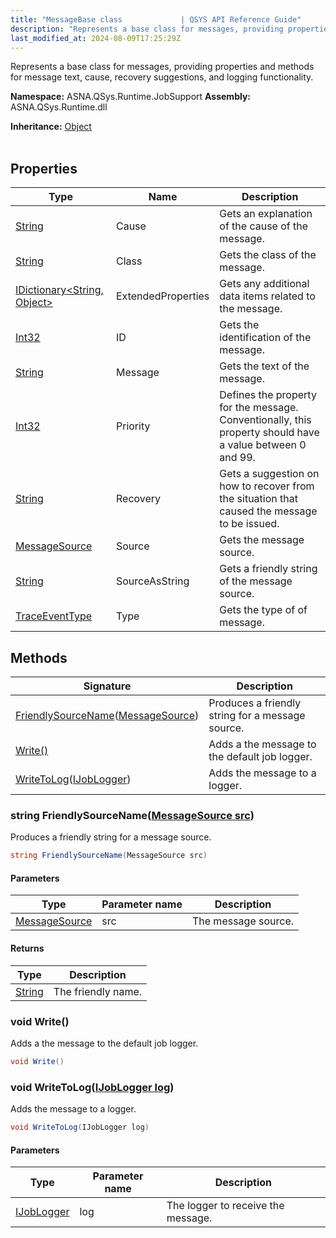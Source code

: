 ```yaml
---
title: "MessageBase class             | QSYS API Reference Guide"
description: "Represents a base class for messages, providing properties and methods for message text, cause, recovery suggestions, and logging functionality. "
last_modified_at: 2024-08-09T17:25:29Z
---
```


Represents a base class for messages, providing properties and methods for message text, cause, recovery suggestions, and logging functionality.

**Namespace:** ASNA.QSys.Runtime.JobSupport
**Assembly:** ASNA.QSys.Runtime.dll

**Inheritance:** [Object](https://docs.microsoft.com/en-us/dotnet/api/system.object)
<br>
<br>

## Properties

| Type | Name | Description
| --- | --- | --- 
| [String](https://learn.microsoft.com/en-us/dotnet/api/system.string?view=net-8.0) | Cause | Gets an explanation of the cause of the message. |
| [String](https://learn.microsoft.com/en-us/dotnet/api/system.string?view=net-8.0) | Class | Gets the class of the message. |
| [IDictionary\<String, Object\>](https://docs.microsoft.com/en-us/dotnet/api/system.collections.generic.idictionary-2) | ExtendedProperties | Gets any additional data items related to the message. |
| [Int32](https://learn.microsoft.com/en-us/dotnet/csharp/language-reference/builtin-types/integral-numeric-types) | ID | Gets the identification of the message. |
| [String](https://learn.microsoft.com/en-us/dotnet/api/system.string?view=net-8.0) | Message | Gets the text of the message. |
| [Int32](https://learn.microsoft.com/en-us/dotnet/csharp/language-reference/builtin-types/integral-numeric-types) | Priority | Defines the property for the message. Conventionally, this property should have a value between 0 and 99.   |
| [String](https://learn.microsoft.com/en-us/dotnet/api/system.string?view=net-8.0) | Recovery | Gets a suggestion on how to recover from the situation that caused the message to be issued. |
| [MessageSource](/reference/runtime/qsys-runtime-job-support/message-source.html) | Source | Gets the message source. |
| [String](https://learn.microsoft.com/en-us/dotnet/api/system.string?view=net-8.0) | SourceAsString | Gets a friendly string of the message source. |
| [TraceEventType](https://learn.microsoft.com/en-us/dotnet/api/system.diagnostics.traceeventtype?view=net-8.0) | Type | Gets the type of of message. |

## Methods

| Signature | Description |
| --- | --- |
| [FriendlySourceName](#string-friendlysourcenamemessagesource-src)([MessageSource](/reference/runtime/qsys-runtime-job-support/message-source.html)) | Produces a friendly string for a message source.
| [Write()](#void-write) | Adds a the message to the default job logger.
| [WriteToLog](#void-writetologijoblogger-log)([IJobLogger](/reference/runtime/qsys-runtime-job-support/i-job-logger.html)) | Adds the message to a logger.

### string FriendlySourceName([MessageSource src](/reference/runtime/qsys-runtime-job-support/message-source.html))

Produces a friendly string for a message source.

```cs
string FriendlySourceName(MessageSource src)
```

#### Parameters

| Type | Parameter name | Description
| --- | --- | ---
| [MessageSource](/reference/runtime/qsys-runtime-job-support/message-source.html) | src | The message source.

#### Returns

| Type | Description
| --- | ---
| [String](https://docs.microsoft.com/en-us/dotnet/api/system.string) | The friendly name.

### void Write()

Adds a the message to the default job logger.

```cs
void Write()
```

### void WriteToLog([IJobLogger log](/reference/runtime/qsys-runtime-job-support/i-job-logger.html))

Adds the message to a logger.

```cs
void WriteToLog(IJobLogger log)
```

#### Parameters

| Type | Parameter name | Description
| --- | --- | ---
| [IJobLogger](/reference/runtime/qsys-runtime-job-support/i-job-logger.html) | log | The logger to receive the message.
